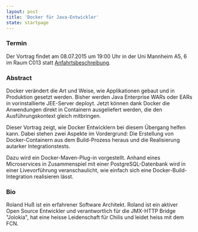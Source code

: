 ```yaml
---
layout: post
title: 'Docker für Java-Entwickler'
state: startpage
---
```


### Termin

Der Vortrag findet am 08.07.2015 um 19:00 Uhr in der Uni Mannheim A5, 6 im Raum C013 statt [Anfahrtsbeschreibung](/getting-there).

### Abstract

Docker verändert die Art und Weise, wie Applikationen gebaut und in Produktion gesetzt werden. Bisher werden Java Enterprise WARs oder EARs in vorinstallierte JEE-Server deployt. Jetzt können dank Docker die Anwendungen direkt in Containern ausgeliefert werden, die den Ausführungskontext gleich mitbringen.

Dieser Vortrag zeigt, wie Docker Entwicklern bei diesem Übergang helfen kann. Dabei stehen zwei Aspekte im Vordergrund: Die Erstellung von Docker-Containern aus dem Build-Prozess heraus und die Realisierung autarker Integrationstests.

Dazu wird ein Docker-Maven-Plug-in vorgestellt. Anhand eines Microservices in Zusammenspiel mit einer PostgreSQL-Datenbank wird in einer Livevorführung veranschaulicht, wie einfach sich eine Docker-Build-Integration realisieren lässt.

### Bio

Roland Huß ist ein erfahrener Software Architekt. Roland ist ein aktiver Open Source Entwickler und verantwortlich für die JMX-HTTP Bridge "Jolokia", hat eine heisse Leidenschaft für Chilis und leidet heiss mit dem FCN.
